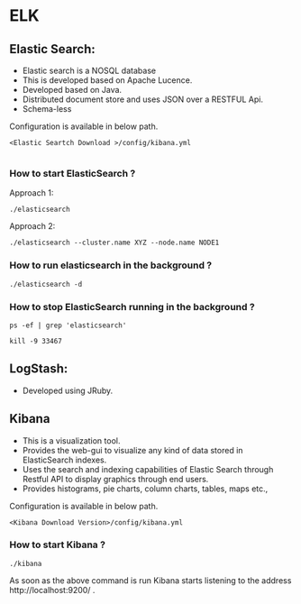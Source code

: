 # ELK

## Elastic Search:  
- Elastic search is a NOSQL database
- This is developed based on Apache Lucence.
- Developed based on Java.
- Distributed document store and uses JSON over a RESTFUL Api.
- Schema-less

Configuration is available in below path.  

```
<Elastic Seartch Download >/config/kibana.yml
 
```

### How to start ElasticSearch ?

Approach 1:  
```
./elasticsearch

```

Approach 2:  

```
./elasticsearch --cluster.name XYZ --node.name NODE1

```

### How to run elasticsearch in the background ?

```
./elasticsearch -d

```

### How to stop ElasticSearch running in the background ?

```
ps -ef | grep 'elasticsearch'

kill -9 33467
```

## LogStash:
- Developed using JRuby.

## Kibana
- This is a visualization tool.
- Provides the web-gui to visualize any kind of data stored in ElasticSearch indexes.
- Uses the search and indexing capabilities of Elastic Search through Restful API to display graphics through end users.
- Provides histograms, pie charts, column charts, tables, maps etc.,

Configuration is available in below path.  

```
<Kibana Download Version>/config/kibana.yml

```

### How to start Kibana ?

```
./kibana

```

As soon as the above command is run Kibana starts listening to the address http://localhost:9200/ .  




